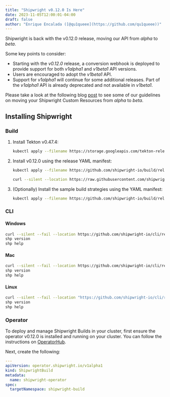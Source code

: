 ```yaml
---
title: "Shipwright v0.12.0 Is Here"
date: 2023-11-05T12:00:01-04:00
draft: false
author: "Enrique Encalada ([@qu1queee](https://github.com/qu1queee))"
---
```


Shipwright is back with the v0.12.0 release, moving our API from _alpha_ to _beta_.

Some key points to consider:

- Starting with the _v0.12.0_ release, a conversion webhook is deployed to provide support for both _v1alpha1_ and _v1beta1_ API versions.
- Users are encouraged to adopt the _v1beta1_ API.
- Support for _v1alpha1_ will continue for some additional releases. Part of the _v1alpha1_ API is already deprecated and not available in _v1beta1_.


Please take a look at the following blog [post](https://shipwright.io/blog/2023/11/07/introducing-shipwright-beta-api/) to see some of our guidelines on moving your Shipwright Custom Resources from _alpha_ to _beta_.

## Installing Shipwright

### Build

1. Install Tekton v0.47.4:

   ```bash
   kubectl apply --filename https://storage.googleapis.com/tekton-releases/pipeline/previous/v0.47.4/release.yaml
   ```

2. Install v0.12.0 using the release YAML manifest:

   ```bash
   kubectl apply --filename https://github.com/shipwright-io/build/releases/download/v0.12.0/release.yaml --server-side

   curl --silent --location https://raw.githubusercontent.com/shipwright-io/build/v0.12.0/hack/setup-webhook-cert.sh | bash
   ```

3. (Optionally) Install the sample build strategies using the YAML manifest:

   ```bash
   kubectl apply --filename https://github.com/shipwright-io/build/releases/download/v0.12.0/sample-strategies.yaml --server-side
   ```

### CLI

#### Windows

```bash
curl --silent --fail --location https://github.com/shipwright-io/cli/releases/download/v0.12.0/cli_0.12.0_windows_x86_64.tar.gz | tar xzf - shp.exe
shp version
shp help
```

#### Mac

```bash
curl --silent --fail --location https://github.com/shipwright-io/cli/releases/download/v0.12.0/cli_0.12.0_macOS_$(uname -m).tar.gz | tar -xzf - -C /usr/local/bin shp
shp version
shp help
```

#### Linux

```bash
curl --silent --fail --location "https://github.com/shipwright-io/cli/releases/download/v0.12.0/cli_0.12.0_linux_$(uname -m | sed 's/aarch64/arm64/').tar.gz" | sudo tar -xzf - -C /usr/bin shp
shp version
shp help
```

### Operator

To deploy and manage Shipwright Builds in your cluster, first ensure the operator v0.12.0 is installed and running on your cluster. You can follow the instructions on [OperatorHub](https://operatorhub.io/operator/shipwright-operator).

Next, create the following:

```yaml
---
apiVersion: operator.shipwright.io/v1alpha1
kind: ShipwrightBuild
metadata:
  name: shipwright-operator
spec:
  targetNamespace: shipwright-build
```

